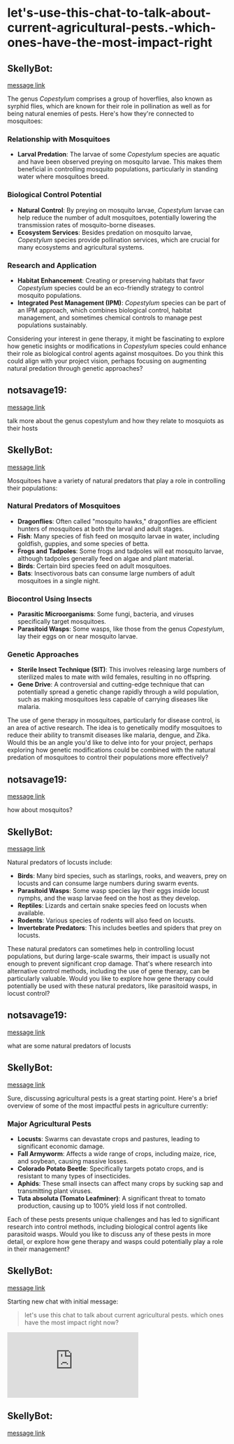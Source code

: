 # let's-use-this-chat-to-talk-about-current-agricultural-pests.-which-ones-have-the-most-impact-right

## **SkellyBot**:

 [message link](https://discord.com/channels/1194766712680222800/1212936845743226890/1212937422136938608) 

 The genus *Copestylum* comprises a group of hoverflies, also known as syrphid flies, which are known for their role in pollination as well as for being natural enemies of pests. Here's how they're connected to mosquitoes:

### Relationship with Mosquitoes
- **Larval Predation**: The larvae of some *Copestylum* species are aquatic and have been observed preying on mosquito larvae. This makes them beneficial in controlling mosquito populations, particularly in standing water where mosquitoes breed.

### Biological Control Potential
- **Natural Control**: By preying on mosquito larvae, *Copestylum* larvae can help reduce the number of adult mosquitoes, potentially lowering the transmission rates of mosquito-borne diseases.
- **Ecosystem Services**: Besides predation on mosquito larvae, *Copestylum* species provide pollination services, which are crucial for many ecosystems and agricultural systems.

### Research and Application
- **Habitat Enhancement**: Creating or preserving habitats that favor *Copestylum* species could be an eco-friendly strategy to control mosquito populations.
- **Integrated Pest Management (IPM)**: *Copestylum* species can be part of an IPM approach, which combines biological control, habitat management, and sometimes chemical controls to manage pest populations sustainably.

Considering your interest in gene therapy, it might be fascinating to explore how genetic insights or modifications in *Copestylum* species could enhance their role as biological control agents against mosquitoes. Do you think this could align with your project vision, perhaps focusing on augmenting natural predation through genetic approaches?

## **notsavage19**:

 [message link](https://discord.com/channels/1194766712680222800/1212936845743226890/1212937420618600448) 

 talk more about the genus copestylum and how they relate to mosquiots as their hosts

## **SkellyBot**:

 [message link](https://discord.com/channels/1194766712680222800/1212936845743226890/1212937165227696182) 

 Mosquitoes have a variety of natural predators that play a role in controlling their populations:

### Natural Predators of Mosquitoes
- **Dragonflies**: Often called "mosquito hawks," dragonflies are efficient hunters of mosquitoes at both the larval and adult stages.
- **Fish**: Many species of fish feed on mosquito larvae in water, including goldfish, guppies, and some species of betta.
- **Frogs and Tadpoles**: Some frogs and tadpoles will eat mosquito larvae, although tadpoles generally feed on algae and plant material.
- **Birds**: Certain bird species feed on adult mosquitoes.
- **Bats**: Insectivorous bats can consume large numbers of adult mosquitoes in a single night.

### Biocontrol Using Insects
- **Parasitic Microorganisms**: Some fungi, bacteria, and viruses specifically target mosquitoes.
- **Parasitoid Wasps**: Some wasps, like those from the genus *Copestylum*, lay their eggs on or near mosquito larvae.

### Genetic Approaches
- **Sterile Insect Technique (SIT)**: This involves releasing large numbers of sterilized males to mate with wild females, resulting in no offspring.
- **Gene Drive**: A controversial and cutting-edge technique that can potentially spread a genetic change rapidly through a wild population, such as making mosquitoes less capable of carrying diseases like malaria.

The use of gene therapy in mosquitoes, particularly for disease control, is an area of active research. The idea is to genetically modify mosquitoes to reduce their ability to transmit diseases like malaria, dengue, and Zika. Would this be an angle you'd like to delve into for your project, perhaps exploring how genetic modifications could be combined with the natural predation of mosquitoes to control their populations more effectively?

## **notsavage19**:

 [message link](https://discord.com/channels/1194766712680222800/1212936845743226890/1212937163470147666) 

 how about mosquitos?

## **SkellyBot**:

 [message link](https://discord.com/channels/1194766712680222800/1212936845743226890/1212937032196956290) 

 Natural predators of locusts include:

- **Birds**: Many bird species, such as starlings, rooks, and weavers, prey on locusts and can consume large numbers during swarm events.
- **Parasitoid Wasps**: Some wasp species lay their eggs inside locust nymphs, and the wasp larvae feed on the host as they develop.
- **Reptiles**: Lizards and certain snake species feed on locusts when available.
- **Rodents**: Various species of rodents will also feed on locusts.
- **Invertebrate Predators**: This includes beetles and spiders that prey on locusts.

These natural predators can sometimes help in controlling locust populations, but during large-scale swarms, their impact is usually not enough to prevent significant crop damage. That's where research into alternative control methods, including the use of gene therapy, can be particularly valuable. Would you like to explore how gene therapy could potentially be used with these natural predators, like parasitoid wasps, in locust control?

## **notsavage19**:

 [message link](https://discord.com/channels/1194766712680222800/1212936845743226890/1212937030129164318) 

 what are some natural predators of locusts

## **SkellyBot**:

 [message link](https://discord.com/channels/1194766712680222800/1212936845743226890/1212936853590773832) 

 Sure, discussing agricultural pests is a great starting point. Here's a brief overview of some of the most impactful pests in agriculture currently:

### Major Agricultural Pests
- **Locusts**: Swarms can devastate crops and pastures, leading to significant economic damage.
- **Fall Armyworm**: Affects a wide range of crops, including maize, rice, and soybean, causing massive losses.
- **Colorado Potato Beetle**: Specifically targets potato crops, and is resistant to many types of insecticides.
- **Aphids**: These small insects can affect many crops by sucking sap and transmitting plant viruses.
- **Tuta absoluta (Tomato Leafminer)**: A significant threat to tomato production, causing up to 100% yield loss if not controlled.

Each of these pests presents unique challenges and has led to significant research into control methods, including biological control agents like parasitoid wasps. Would you like to discuss any of these pests in more detail, or explore how gene therapy and wasps could potentially play a role in their management?

## **SkellyBot**:

 [message link](https://discord.com/channels/1194766712680222800/1212936845743226890/1212936848972980274) 

 Starting new chat with initial message:

> let's use this chat to talk about current agricultural pests. which ones have the most impact right now?

![chat-1212936845743226890.json](https://cdn.discordapp.com/attachments/1212936845743226890/1212937518987739136/chat-1212936845743226890.json?ex=660f5697&is=65fce197&hm=8f4a0e7301d17b390866fe576eb298a4fc2f62c21883c7f1b0836021f7dde839&)

## **SkellyBot**:

 [message link](https://discord.com/channels/1194766712680222800/1212936845743226890/1212936846934282241) 

 

